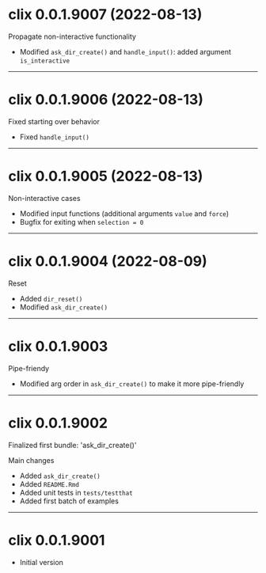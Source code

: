 # clix 0.0.1.9007 (2022-08-13)

Propagate non-interactive functionality

- Modified `ask_dir_create()` and `handle_input()`: added argument `is_interactive`

---------

# clix 0.0.1.9006 (2022-08-13)

Fixed starting over behavior

- Fixed `handle_input()`

---------

# clix 0.0.1.9005 (2022-08-13)

Non-interactive cases

- Modified input functions (additional arguments `value` and `force`)
- Bugfix for exiting when `selection = 0`

---------

# clix 0.0.1.9004 (2022-08-09)

Reset

- Added `dir_reset()`
- Modified `ask_dir_create()`

---------

# clix 0.0.1.9003

Pipe-friendy

- Modified arg order in `ask_dir_create()` to make it more pipe-friendly

---------

# clix 0.0.1.9002

Finalized first bundle: 'ask_dir_create()'

Main changes
- Added `ask_dir_create()`
- Added `README.Rmd`
- Added unit tests in `tests/testthat`
- Added first batch of examples

---------

# clix 0.0.1.9001

* Initial version
